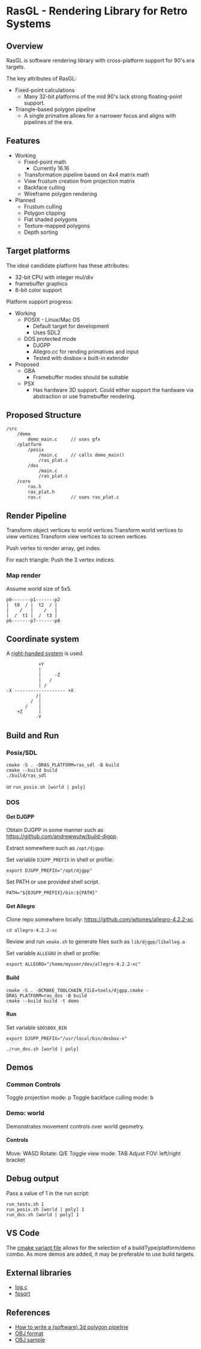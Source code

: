 # RasGL - Rendering Library for Retro Systems

## Overview

RasGL is software rendering library with cross-platform support for 90's era targets.

The key attributes of RasGL:

* Fixed-point calculations
    * Many 32-bit platforms of the mid 90's lack strong floating-point support.
* Triangle-based polygon pipeline
    * A single primative allows for a narrower focus and aligns with pipelines of the era.

## Features

* Working
    * Fixed-point math
        * Currently 16.16
    * Transformation pipeline based on 4x4 matrix math
    * View frustum creation from projection matrix
    * Backface culling
    * Wireframe polygon rendering
* Planned
    * Frustum culling
    * Polygon clipping
    * Flat shaded polygons
    * Texture-mapped polygons
    * Depth sorting

## Target platforms

The ideal candidate platform has these attributes:

* 32-bit CPU with integer mul/div
* framebuffer graphics
* 8-bit color support

Platform support progress:

* Working
    * POSIX - Linux/Mac OS
        * Default target for development
        * Uses SDL2
    * DOS protected mode
        * DJGPP
        * Allegro.cc for rending primatives and input
        * Tested with dosbox-x built-in extender
* Proposed
    * GBA
        * Framebuffer modes should be suitable
    * PSX
        * Has hardware 3D support. Could either support the hardware via abstraction or use framebuffer rendering.

## Proposed Structure

```
/src
    /demo
        demo_main.c     // uses gfx
    /platform
        /posix
            /main.c     // calls demo_main()
            /ras_plat.c
        /dos
            /main.c
            /ras_plat.c
    /core
        ras.h
        ras_plat.h
        ras.c           // uses ras_plat.c

```

## Render Pipeline

Transform object vertices to world vertices
Transform world vertices to view vertices
Transform view vertices to screen vertices

Push vertex to render array, get index.

For each triangle:
    Push the 3 vertex indices.

### Map render

Assume world size of 5x5.

```
p0-------p1-------p2
|  t0  / |  t2  / |
|    /   |    /   |
|  /  t1 |  /  t3 |
p6-------p7-------p8
```

## Coordinate system

A [right-handed system](https://learnopengl.com/Getting-started/Coordinate-Systems) is used.

```
            +Y
            |
            |     -Z
            |   /
            | /
-X ------------------- +X
           /|
         /  |
       /    |
    +Z      |
           -Y
```

## Build and Run

### Posix/SDL

```
cmake -S . -DRAS_PLATFORM=ras_sdl -B build
cmake --build build
./build/ras_sdl
```

or `run_posix.sh [world | poly]`

### DOS

#### Get DJGPP

Obtain DJGPP in some manner such as https://github.com/andrewwutw/build-djgpp.

Extract somewhere such as `/opt/djgpp`.

Set variable `DJGPP_PREFIX` in shell or profile:
```
export DJGPP_PREFIX="/opt/djgpp"
```

Set PATH or use provided shell script.

`PATH="${DJGPP_PREFIX}/bin:${PATH}"`

#### Get Allegro

Clone repo somewhere locally: https://github.com/wtjones/allegro-4.2.2-xc

```
cd allegro-4.2.2-xc
```
Review and run `xmake.sh` to generate files such as `lib/djgpp/liballeg.a`

Set variable `ALLEGRO` in shell or profile:
```
export ALLEGRO="/home/myuser/dev/allegro-4.2.2-xc"
```

#### Build

```
cmake -S . -DCMAKE_TOOLCHAIN_FILE=tools/djgpp.cmake -DRAS_PLATFORM=ras_dos -B build
cmake --build build -t demo
```

#### Run

Set variable `$DOSBOX_BIN`

```
export DJGPP_PREFIX="/usr/local/bin/dosbox-x"
```

```
./run_dos.sh [world | poly]
```

## Demos

### Common Controls

Toggle projection mode: p
Toggle backface culling mode: b

### Demo: world

Demonstrates movement controls over world geometry.

#### Controls

Move: WASD
Rotate: Q/E
Toggle view mode: TAB
Adjust FOV: left/right bracket


## Debug output

Pass a value of 1 in the run script:

```
run_tests.sh 1
run_posix.sh [world | poly] 1
run_dos.sh [world | poly] 1
```
## VS Code

The [cmake variant file](https://vector-of-bool.github.io/docs/vscode-cmake-tools/variants.html) allows for the selection of a buildType/platform/demo combo. As more demos are added, it may be preferable to use build targets.

## External libraries

* [log.c](https://github.com/rxi/log.c)
* [fpsqrt](https://github.com/chmike/fpsqrt)

## References

* [How to write a (software) 3d polygon pipeline](https://www.cbloom.com/3d/techdocs/pipeline.txt)
* [OBJ format](https://www.cs.cmu.edu/~mbz/personal/graphics/obj.html)
* [OBJ sample](https://people.sc.fsu.edu/~jburkardt/data/obj/cube.obj)

